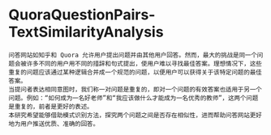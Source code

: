 # QuoraQuestionPairs-TextSimilarityAnalysis

    问答网站如知乎和 Quora 允许用户提出问题并由其他用户回答。然而，最大的挑战是同一个问题会被许多不同的用户用不同的措辞和句式提出，使用户难以寻找最佳答案。理想情况下，这些重复的问题应该通过某种逻辑合并成一个规范的问题，以便用户可以获得关于该特定问题的最佳答案。
    当提问者表达相同意图时，我们称一对问题是重复的，即对一个问题的有效答案也适用于另一个问题。例如：“如何成为一名好老师”和“我应该做什么才能成为一名优秀的教师”，这两个问题是重复的，前者是更好的表述。
    本研究希望能够借助模式识别方法，探究两个问题之间是否存在相似性，进而帮助问答网站更好地为用户推送优质、准确的回答。
